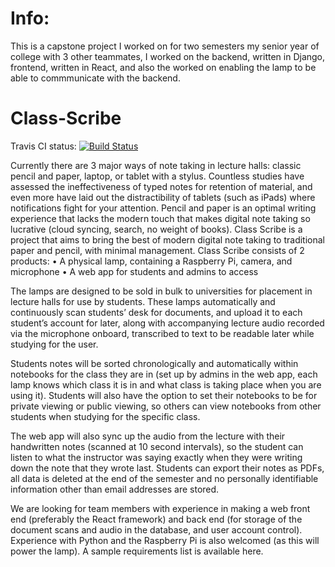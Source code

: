 # Info:
This is a capstone project I worked on for two semesters my senior year of college with 3 other teammates, I worked on the backend, written in Django, frontend, written in React, and also the worked on enabling the lamp to be able to commmunicate with the backend.



# Class-Scribe

Travis CI status: [![Build Status](https://travis-ci.com/uva-cp-1920/Class-Scribe.svg?token=cGxp1gfy2o1s1zWvCFoZ&branch=master)](https://travis-ci.com/uva-cp-1920/Class-Scribe)

Currently there are 3 major ways of note taking in lecture halls: classic pencil and paper, laptop, or tablet with a stylus. Countless studies have assessed the ineffectiveness of typed notes for retention of material, and even more have laid out the distractibility of tablets (such as iPads) where notifications fight for your attention. Pencil and paper is an optimal writing experience that lacks the modern touch that makes digital note taking so lucrative (cloud syncing, search, no weight of books). Class Scribe is a project that aims to bring the best of modern digital note taking to traditional paper and pencil, with minimal management. Class Scribe consists of 2 products:
• A physical lamp, containing a Raspberry Pi, camera, and microphone
• A web app for students and admins to access

The lamps are designed to be sold in bulk to universities for placement in lecture halls for use by students. These lamps automatically and continuously scan students’ desk for documents, and upload it to each student’s account for later, along with accompanying lecture audio recorded via the microphone onboard, transcribed to text to be readable later while studying for the user.

Students notes will be sorted chronologically and automatically within notebooks for the class they are in (set up by admins in the web app, each lamp knows which class it is in and what class is taking place when you are using it). Students will also have the option to set their notebooks to be for private viewing or public viewing, so others can view notebooks from other students when studying for the specific class.

The web app will also sync up the audio from the lecture with their handwritten notes (scanned at 10 second intervals), so the student can listen to what the instructor was saying exactly when they were writing down the note that they wrote last. Students can export their notes as PDFs, all data is deleted at the end of the semester and no personally identifiable information other than email addresses are stored.

We are looking for team members with experience in making a web front end (preferably the React framework) and back end (for storage of the document scans and audio in the database, and user account control). Experience with Python and the Raspberry Pi is also welcomed (as this will power the lamp). A sample requirements list is available here.

